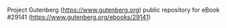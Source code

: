 Project Gutenberg (https://www.gutenberg.org) public repository for eBook #29141 (https://www.gutenberg.org/ebooks/29141)
